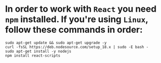 # In order to work with `React` you need `npm` installed. If you're using `Linux`, follow these commands in order:
```
sudo apt-get update && sudo apt-get upgrade -y
curl -fsSL https://deb.nodesource.com/setup_18.x | sudo -E bash -
sudo apt-get install -y nodejs
npm install react-scripts
```